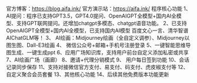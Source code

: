官方博客：https://blog.aifa.ink/
官方演示站：https://aifa.ink/
程序核心功能
    1、AI提问：程序已支持GPT3.5，GPT4.0提问、OpenAIGPT全模型+国内AI全模型、支持GPT联网提问。还增加chatgpt多模态、chatgpt语音功能。
    2、已支持OpenAIGPT全模型+国内AI全模型，已支持国内AI模型 百度文心一言、清华智谱AIChatGLM等！
   3、 AI绘画：Midjourney绘画（全自定义调参）、Midjourney以图生图、Dall-E3绘画
   4、 微信公众号+邮箱+手机号注册登录
    5、一键智能思维导图生成、一键生成ppt
    6、应用广场知识库，支持用户前台自定义添加私密或共享
    7、AI绘画广场（画廊）
    8、邀请+代理分销模式
   9、 用户每日签到功能
    10、会话记录同步保存
    11、支持对接微信官方支付、易支付、码支付、虎皮椒支付等
    12、自定义聚合会员套餐
    13、其他核心功能
    14、后续其他免费版本功能更新
